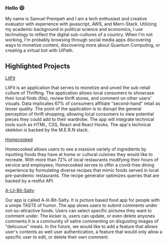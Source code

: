 ### Hello  :smile:

My name is Samuel Prempeh and I am a tech enthusiast and creative evaluator with experience with javascript, AWS, and Mern-Stack. Utilizing my academic background in political science and economics, I use technology to reflect the digital sub-cultures of a country. When I'm not working, I'm probably browsing through social media apps discovering ways to monetize content, discovering more about Quantum Computing, or creating a virtual bot with UiPath.


## Highlighted Projects
[LitFit](https://github.com/SamieSosa147/LitFit) 

LitFit is an application that serves to monetize and unveil the sub-retail culture of Thrifting. The application allows local consumers to showcase their local finds (fits), review thrift stores, and comment on other users' visuals. Data implicates 67% of consumers affiliate "second-hand" retail as lesser quality. The point of the application is to disrupt the general perception of thrift shopping; allowing local consumers to view potential pieces they could add to their wardrobe.  The app will integrate technical tools such as HTML, CSS, React and React Hooks. The app's technical skeleton is  backed by the M.E.R.N stack. 

[Homecooked](https://github.com/SamieSosa147/Homecooked) 

Homecooked allows users to see a massive variety of ingredients by inputting foods they have at home or cultural cuisines they would like to recreate. With more than 72% of local restaurants modifying their hours of service and employees; Homecooked serves to offer a covid-free dining experience by formulating diverse recipes that mimic foods served in local pre-pandemic restaurants. The recipe generator optimizes queries that are backed by a restful API. 

[A-Lil-Bit-Salty](https://github.com/Salt-Squad/A-Lil-Bit-Salty-backend)

Our app is called A-lil-Bit-Salty. It is picture based food app for people with a uniqie TASTE of humor. The app alows users to submit comments under not-so-attractive foods. Users can select specific pictures they want to comment under. The kicker is, users can update, or even delete anyones comments.It is a community of satire commenting on disgusting images of "delicuous" meals. In the future, we would like to add a feature that allows user's contents as well user authentication, a feature that would only allow a specific user to edit, or delete their own comment.
